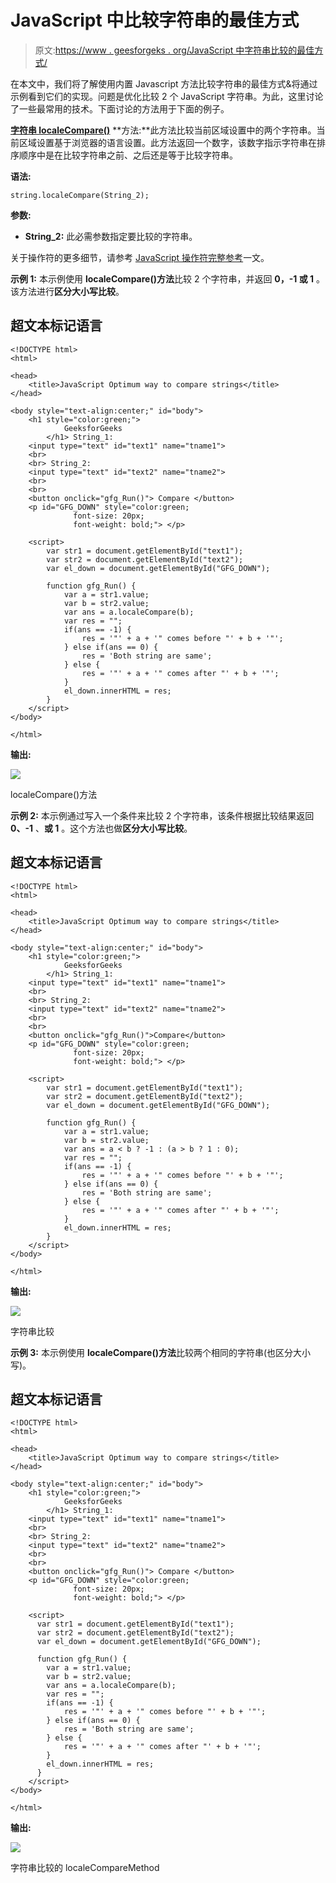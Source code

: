 # JavaScript 中比较字符串的最佳方式

> 原文:[https://www . geesforgeks . org/JavaScript 中字符串比较的最佳方式/](https://www.geeksforgeeks.org/optimum-way-to-compare-strings-in-javascript/)

在本文中，我们将了解使用内置 Javascript 方法比较字符串的最佳方式&将通过示例看到它们的实现。问题是优化比较 2 个 JavaScript 字符串。为此，这里讨论了一些最常用的技术。下面讨论的方法用于下面的例子。

[**字符串 localeCompare()**](https://www.geeksforgeeks.org/javascript-string-localecompare/) **方法:**此方法比较当前区域设置中的两个字符串。当前区域设置基于浏览器的语言设置。此方法返回一个数字，该数字指示字符串在排序顺序中是在比较字符串之前、之后还是等于比较字符串。

**语法:**

```
string.localeCompare(String_2);
```

**参数:**

*   **String_2:** 此必需参数指定要比较的字符串。

关于操作符的更多细节，请参考 [JavaScript 操作符完整参考](https://www.geeksforgeeks.org/javascript-operators-complete-reference/)一文。

**示例 1:** 本示例使用 **localeCompare()方法**比较 2 个字符串，并返回 **0，-1 或 1** 。该方法进行**区分大小写比较**。

## 超文本标记语言

```
<!DOCTYPE html>
<html>

<head>
    <title>JavaScript Optimum way to compare strings</title>
</head>

<body style="text-align:center;" id="body">
    <h1 style="color:green;"> 
            GeeksforGeeks 
        </h1> String_1:
    <input type="text" id="text1" name="tname1">
    <br>
    <br> String_2:
    <input type="text" id="text2" name="tname2">
    <br>
    <br>
    <button onclick="gfg_Run()"> Compare </button>
    <p id="GFG_DOWN" style="color:green;
              font-size: 20px;
              font-weight: bold;"> </p>

    <script>
        var str1 = document.getElementById("text1");
        var str2 = document.getElementById("text2");
        var el_down = document.getElementById("GFG_DOWN");

        function gfg_Run() {
            var a = str1.value;
            var b = str2.value;
            var ans = a.localeCompare(b);
            var res = "";
            if(ans == -1) {
                res = '"' + a + '" comes before "' + b + '"';
            } else if(ans == 0) {
                res = 'Both string are same';
            } else {
                res = '"' + a + '" comes after "' + b + '"';
            }
            el_down.innerHTML = res;
        }
    </script>
</body>

</html>
```

**输出:**

![](img/64eeab34af1e2d0e1b6622fc91270448.png)

localeCompare()方法

**示例 2:** 本示例通过写入一个条件来比较 2 个字符串，该条件根据比较结果返回 **0、-1** 、**或 1** 。这个方法也做**区分大小写比较**。

## 超文本标记语言

```
<!DOCTYPE html>
<html>

<head>
    <title>JavaScript Optimum way to compare strings</title>
</head>

<body style="text-align:center;" id="body">
    <h1 style="color:green;"> 
            GeeksforGeeks 
        </h1> String_1:
    <input type="text" id="text1" name="tname1">
    <br>
    <br> String_2:
    <input type="text" id="text2" name="tname2">
    <br>
    <br>
    <button onclick="gfg_Run()">Compare</button>
    <p id="GFG_DOWN" style="color:green;
              font-size: 20px;
              font-weight: bold;"> </p>

    <script>
        var str1 = document.getElementById("text1");
        var str2 = document.getElementById("text2");
        var el_down = document.getElementById("GFG_DOWN");

        function gfg_Run() {
            var a = str1.value;
            var b = str2.value;
            var ans = a < b ? -1 : (a > b ? 1 : 0);
            var res = "";
            if(ans == -1) {
                res = '"' + a + '" comes before "' + b + '"';
            } else if(ans == 0) {
                res = 'Both string are same';
            } else {
                res = '"' + a + '" comes after "' + b + '"';
            }
            el_down.innerHTML = res;
        }
    </script>
</body>

</html>
```

**输出:**

![](img/7b85f252324b84df95d1cbe6d8bc9653.png)

字符串比较

**示例 3:** 本示例使用 **localeCompare()方法**比较两个相同的字符串(也区分大小写)。

## 超文本标记语言

```
<!DOCTYPE html>
<html>

<head>
    <title>JavaScript Optimum way to compare strings</title>
</head>

<body style="text-align:center;" id="body">
    <h1 style="color:green;"> 
            GeeksforGeeks 
        </h1> String_1:
    <input type="text" id="text1" name="tname1">
    <br>
    <br> String_2:
    <input type="text" id="text2" name="tname2">
    <br>
    <br>
    <button onclick="gfg_Run()"> Compare </button>
    <p id="GFG_DOWN" style="color:green;
              font-size: 20px;
              font-weight: bold;"> </p>

    <script>
      var str1 = document.getElementById("text1");
      var str2 = document.getElementById("text2");
      var el_down = document.getElementById("GFG_DOWN");

      function gfg_Run() {
        var a = str1.value;
        var b = str2.value;
        var ans = a.localeCompare(b);
        var res = "";
        if(ans == -1) {
            res = '"' + a + '" comes before "' + b + '"';
        } else if(ans == 0) {
            res = 'Both string are same';
        } else {
            res = '"' + a + '" comes after "' + b + '"';
        }
        el_down.innerHTML = res;
      }
    </script>
</body>

</html>
```

**输出:**

![](img/04ffc216dbbb9988d28fdd117815aaf1.png)

字符串比较的 localeCompareMethod